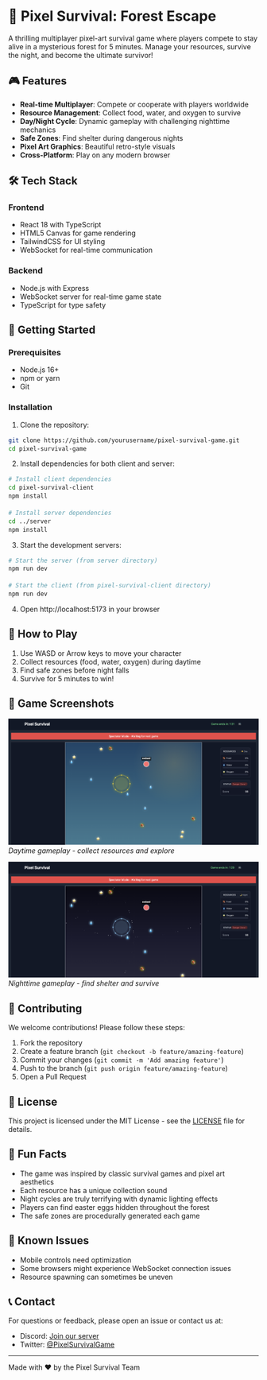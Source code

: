 # 🌲 Pixel Survival: Forest Escape

A thrilling multiplayer pixel-art survival game where players compete to stay alive in a mysterious forest for 5 minutes. Manage your resources, survive the night, and become the ultimate survivor!

## 🎮 Features

- **Real-time Multiplayer**: Compete or cooperate with players worldwide
- **Resource Management**: Collect food, water, and oxygen to survive
- **Day/Night Cycle**: Dynamic gameplay with challenging nighttime mechanics
- **Safe Zones**: Find shelter during dangerous nights
- **Pixel Art Graphics**: Beautiful retro-style visuals
- **Cross-Platform**: Play on any modern browser

## 🛠️ Tech Stack

### Frontend
- React 18 with TypeScript
- HTML5 Canvas for game rendering
- TailwindCSS for UI styling
- WebSocket for real-time communication

### Backend
- Node.js with Express
- WebSocket server for real-time game state
- TypeScript for type safety

## 🚀 Getting Started

### Prerequisites
- Node.js 16+
- npm or yarn
- Git

### Installation

1. Clone the repository:
```bash
git clone https://github.com/yourusername/pixel-survival-game.git
cd pixel-survival-game
```

2. Install dependencies for both client and server:
```bash
# Install client dependencies
cd pixel-survival-client
npm install

# Install server dependencies
cd ../server
npm install
```

3. Start the development servers:
```bash
# Start the server (from server directory)
npm run dev

# Start the client (from pixel-survival-client directory)
npm run dev
```

4. Open http://localhost:5173 in your browser

## 🎯 How to Play

1. Use WASD or Arrow keys to move your character
2. Collect resources (food, water, oxygen) during daytime
3. Find safe zones before night falls
4. Survive for 5 minutes to win!

## 🎨 Game Screenshots

![Day Cycle](screenshots/day.png)
*Daytime gameplay - collect resources and explore*

![Night Cycle](screenshots/night.png)
*Nighttime gameplay - find shelter and survive*

## 🤝 Contributing

We welcome contributions! Please follow these steps:

1. Fork the repository
2. Create a feature branch (`git checkout -b feature/amazing-feature`)
3. Commit your changes (`git commit -m 'Add amazing feature'`)
4. Push to the branch (`git push origin feature/amazing-feature`)
5. Open a Pull Request

## 📝 License

This project is licensed under the MIT License - see the [LICENSE](LICENSE) file for details.

## 🎉 Fun Facts

- The game was inspired by classic survival games and pixel art aesthetics
- Each resource has a unique collection sound
- Night cycles are truly terrifying with dynamic lighting effects
- Players can find easter eggs hidden throughout the forest
- The safe zones are procedurally generated each game

## 🐛 Known Issues

- Mobile controls need optimization
- Some browsers might experience WebSocket connection issues
- Resource spawning can sometimes be uneven

## 📞 Contact

For questions or feedback, please open an issue or contact us at:
- Discord: [Join our server](discord-link)
- Twitter: [@PixelSurvivalGame](twitter-link)

---

Made with ❤️ by the Pixel Survival Team 